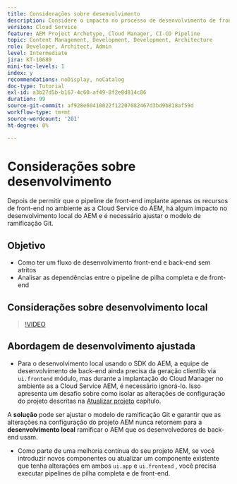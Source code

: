 ```yaml
---
title: Considerações sobre desenvolvimento
description: Considere o impacto no processo de desenvolvimento de front-end e back-end depois de habilitar o pipeline de front-end.
version: Cloud Service
feature: AEM Project Archetype, Cloud Manager, CI-CD Pipeline
topic: Content Management, Development, Development, Architecture
role: Developer, Architect, Admin
level: Intermediate
jira: KT-10689
mini-toc-levels: 1
index: y
recommendations: noDisplay, noCatalog
doc-type: Tutorial
exl-id: a3b27d5b-b167-4c60-af49-8f2e8d814c86
duration: 99
source-git-commit: af928e60410022f12207082467d3bd9b818af59d
workflow-type: tm+mt
source-wordcount: '201'
ht-degree: 0%

---
```


# Considerações sobre desenvolvimento

Depois de permitir que o pipeline de front-end implante apenas os recursos de front-end no ambiente as a Cloud Service do AEM, há algum impacto no desenvolvimento local do AEM e é necessário ajustar o modelo de ramificação Git.

## Objetivo

* Como ter um fluxo de desenvolvimento front-end e back-end sem atritos
* Analisar as dependências entre o pipeline de pilha completa e de front-end


## Considerações sobre desenvolvimento local

>[!VIDEO](https://video.tv.adobe.com/v/3409421?quality=12&learn=on)


## Abordagem de desenvolvimento ajustada

* Para o desenvolvimento local usando o SDK do AEM, a equipe de desenvolvimento de back-end ainda precisa da geração clientlib via `ui.frontend` módulo, mas durante a implantação do Cloud Manager no ambiente as a Cloud Service AEM, é necessário ignorá-lo. Isso apresenta um desafio sobre como isolar as alterações de configuração do projeto descritas na [Atualizar projeto](update-project.md) capítulo.

A __solução__ pode ser ajustar o modelo de ramificação Git e garantir que as alterações na configuração do projeto AEM nunca retornem para a __desenvolvimento local__ ramificar o AEM que os desenvolvedores de back-end usam.


* Como parte de uma melhoria contínua do seu projeto AEM, se você introduzir novos componentes ou atualizar um componente existente que tenha alterações em ambos `ui.app` e `ui.frontend` , você precisa executar pipelines de pilha completa e de front-end.

